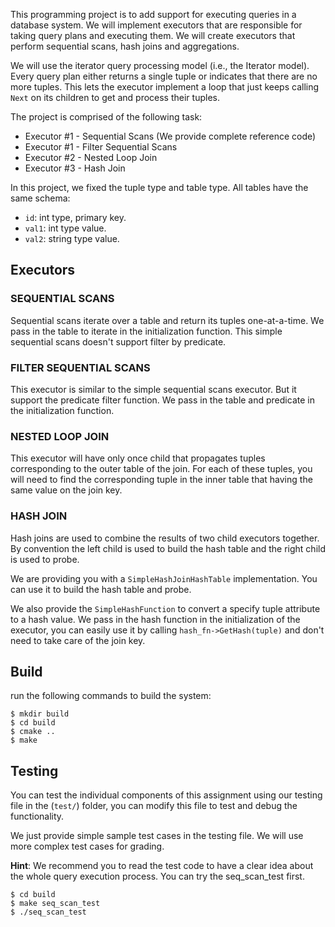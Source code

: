 This programming project is to add support for executing queries in a database system. We will implement executors that are responsible for taking query plans and executing them. We will create executors that perform sequential scans, hash joins and aggregations.

We will use the iterator query processing model (i.e., the Iterator model). Every query plan either returns a single tuple or indicates that there are no more tuples. This lets the executor implement a loop that just keeps calling `Next` on its children to get and process their tuples.

The project is comprised of the following task:

- Executor #1 - Sequential Scans (We provide complete reference code)
- Executor #1 - Filter Sequential Scans
- Executor #2 - Nested Loop Join
- Executor #3 - Hash Join

In this project, we fixed the tuple type and table type. All tables have the same schema: 
  - `id`: int type, primary key.
  - `val1`: int type value.
  - `val2`: string type value.

## Executors

### SEQUENTIAL SCANS

Sequential scans iterate over a table and return its tuples one-at-a-time. We pass in the table to iterate in the initialization function. This simple sequential scans doesn't support filter by predicate.

### FILTER SEQUENTIAL SCANS

This executor is similar to the simple sequential scans executor. But it support the predicate filter function. We pass in the table and predicate in the initialization function.

### NESTED LOOP JOIN

This executor will have only once child that propagates tuples corresponding to the outer table of the join. For each of these tuples, you will need to find the corresponding tuple in the inner table that having the same value on the join key.

### HASH JOIN

Hash joins are used to combine the results of two child executors together. By convention the left child is used to build the hash table and the right child is used to probe.

We are providing you with a `SimpleHashJoinHashTable` implementation. You can use it to build the hash table and probe.

We also provide the `SimpleHashFunction` to convert a specify tuple attribute to a hash value. We pass in the hash function in the initialization of the executor, you can easily use it by calling `hash_fn->GetHash(tuple)` and don't need to take care of the join key.

## Build

run the following commands to build the system:

```
$ mkdir build
$ cd build
$ cmake ..
$ make
```

## Testing

You can test the individual components of this assignment using our testing file in the (`test/`) folder, you can modify this file to test and debug the functionality.

We just provide simple sample test cases in the testing file. We will use more complex test cases for grading.

**Hint**: We recommend you to read the test code to have a clear idea about the whole query execution process. You can try the seq_scan_test first.

```
$ cd build
$ make seq_scan_test
$ ./seq_scan_test
```
